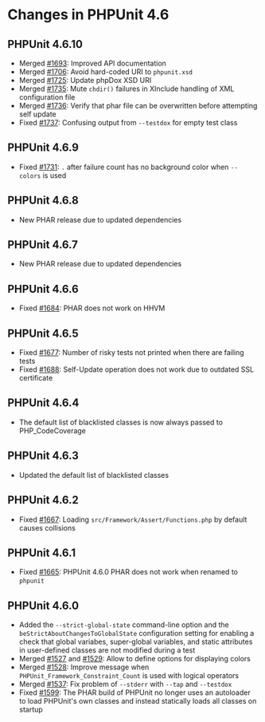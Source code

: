 # Changes in PHPUnit 4.6

## PHPUnit 4.6.10

* Merged [#1693](https://github.com/sebastianbergmann/phpunit/pull/1693): Improved API documentation
* Merged [#1706](https://github.com/sebastianbergmann/phpunit/pull/1706): Avoid hard-coded URI to `phpunit.xsd`
* Merged [#1725](https://github.com/sebastianbergmann/phpunit/pull/1725): Update phpDox XSD URI
* Merged [#1735](https://github.com/sebastianbergmann/phpunit/pull/1735): Mute `chdir()` failures in XInclude handling of XML configuration file
* Merged [#1736](https://github.com/sebastianbergmann/phpunit/pull/1736): Verify that phar file can be overwritten before attempting self update
* Fixed [#1737](https://github.com/sebastianbergmann/phpunit/issues/1737): Confusing output from `--testdox` for empty test class

## PHPUnit 4.6.9

* Fixed [#1731](https://github.com/sebastianbergmann/phpunit/issues/1731): `.` after failure count has no background color when `--colors` is used

## PHPUnit 4.6.8

* New PHAR release due to updated dependencies

## PHPUnit 4.6.7

* New PHAR release due to updated dependencies

## PHPUnit 4.6.6

* Fixed [#1684](https://github.com/sebastianbergmann/phpunit/issues/1684): PHAR does not work on HHVM

## PHPUnit 4.6.5

* Fixed [#1677](https://github.com/sebastianbergmann/phpunit/issues/1677): Number of risky tests not printed when there are failing tests
* Fixed [#1688](https://github.com/sebastianbergmann/phpunit/issues/1688): Self-Update operation does not work due to outdated SSL certificate

## PHPUnit 4.6.4

* The default list of blacklisted classes is now always passed to PHP_CodeCoverage

## PHPUnit 4.6.3

* Updated the default list of blacklisted classes

## PHPUnit 4.6.2

* Fixed [#1667](https://github.com/sebastianbergmann/phpunit/issues/1667): Loading `src/Framework/Assert/Functions.php` by default causes collisions

## PHPUnit 4.6.1

* Fixed [#1665](https://github.com/sebastianbergmann/phpunit/issues/1665): PHPUnit 4.6.0 PHAR does not work when renamed to `phpunit`

## PHPUnit 4.6.0

* Added the `--strict-global-state` command-line option and the `beStrictAboutChangesToGlobalState` configuration setting for enabling a check that global variabes, super-global variables, and static attributes in user-defined classes are not modified during a test
* Merged [#1527](https://github.com/sebastianbergmann/phpunit/issues/1527) and [#1529](https://github.com/sebastianbergmann/phpunit/issues/1529): Allow to define options for displaying colors
* Merged [#1528](https://github.com/sebastianbergmann/phpunit/issues/1528): Improve message when `PHPUnit_Framework_Constraint_Count` is used with logical operators
* Merged [#1537](https://github.com/sebastianbergmann/phpunit/issues/1537): Fix problem of `--stderr` with `--tap` and `--testdox`
* Fixed [#1599](https://github.com/sebastianbergmann/phpunit/issues/1599): The PHAR build of PHPUnit no longer uses an autoloader to load PHPUnit's own classes and instead statically loads all classes on startup

